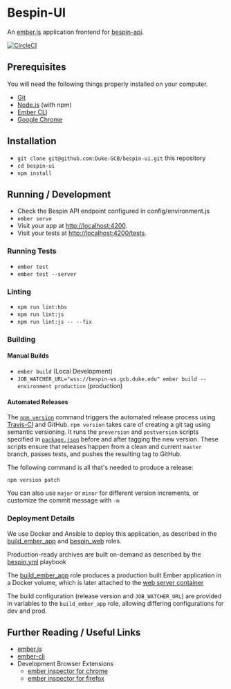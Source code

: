 # Bespin-UI

An [ember.js](http://emberjs.com/) application frontend for [bespin-api](https://github.com/Duke-GCB/bespin-api).

[![CircleCI](https://circleci.com/gh/Duke-GCB/bespin-ui.svg?style=svg)](https://circleci.com/gh/Duke-GCB/bespin-ui)

## Prerequisites

You will need the following things properly installed on your computer.

* [Git](https://git-scm.com/)
* [Node.js](https://nodejs.org/) (with npm)
* [Ember CLI](https://ember-cli.com/)
* [Google Chrome](https://google.com/chrome/)

## Installation

* `git clone git@github.com:Duke-GCB/bespin-ui.git` this repository
* `cd bespin-ui`
* `npm install`

## Running / Development

* Check the Bespin API endpoint configured in config/environment.js
* `ember serve`
* Visit your app at [http://localhost:4200](http://localhost:4200).
* Visit your tests at [http://localhost:4200/tests](http://localhost:4200/tests).

### Running Tests

* `ember test`
* `ember test --server`

### Linting

* `npm run lint:hbs`
* `npm run lint:js`
* `npm run lint:js -- --fix`

### Building

#### Manual Builds

* `ember build` (Local Development)
* `JOB_WATCHER_URL="wss://bespin-ws.gcb.duke.edu" ember build --environment production` (production)

#### Automated Releases

The [`npm version`](https://docs.npmjs.com/cli/version) command triggers the automated release process using [Travis-CI](https://travis-ci.org/Duke-GCB/bespin-ui) and GitHub. `npm version` takes care of creating a git tag using semantic versioning. It runs the `preversion` and `postversion` scripts specified in  [`package.json`](package.json) before and after tagging the new version. These scripts ensure that releases happen from a clean and current `master` branch, passes tests, and pushes the resulting tag to GitHub.

The following command is all that's needed to produce a release:

```
npm version patch
```

You can also use `major` or `minor` for different version increments, or customize the commit message with `-m`

###  Deployment Details

We use Docker and Ansible to deploy this application, as described in the [build_ember_app](https://github.com/Duke-GCB/gcb-ansible-roles/tree/master/build_ember_app) and [bespin_web](https://github.com/Duke-GCB/gcb-ansible-roles/tree/master/bespin_web) roles.

Production-ready archives are built on-demand as described by the [bespin.yml](https://github.com/Duke-GCB/gcb-ansible/blob/04484ed620dda86fecb37bedd476b9437d3233a7/bespin.yml#L44-L52) playbook

The [build_ember_app](https://github.com/Duke-GCB/gcb-ansible-roles/blob/master/build_ember_app/tasks/main.yml#L26) role produces a production built Ember application in a Docker volume, which is later attached to the [web server container](https://github.com/Duke-GCB/gcb-ansible-roles/blob/master/bespin_web/tasks/run-server.yml#L21)

The build configuration (release version and `JOB_WATCHER_URL`) are provided in variables to the `build_ember_app` role, allowing differing configurations for dev and prod.

## Further Reading / Useful Links

* [ember.js](https://emberjs.com/)
* [ember-cli](https://ember-cli.com/)
* Development Browser Extensions
  * [ember inspector for chrome](https://chrome.google.com/webstore/detail/ember-inspector/bmdblncegkenkacieihfhpjfppoconhi)
  * [ember inspector for firefox](https://addons.mozilla.org/en-US/firefox/addon/ember-inspector/)
